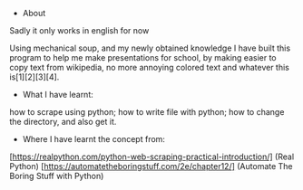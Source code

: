 - About

Sadly it only works in english for now

Using mechanical soup, and my newly obtained knowledge I have built this program to help me make presentations for school, by making easier to copy text from wikipedia, no more annoying colored text and whatever this is\[1\]\[2\]\[3\]\[4\].

- What I have learnt:

how to scrape using python;
how to write file with python;
how to change the directory, and also get it.

- Where I have learnt the concept from:

[https://realpython.com/python-web-scraping-practical-introduction/] (Real Python)
[https://automatetheboringstuff.com/2e/chapter12/] (Automate The Boring Stuff with Python)